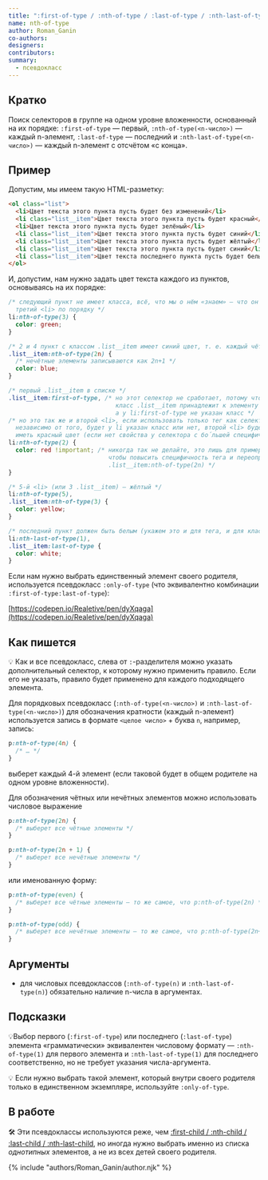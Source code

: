 ```yaml
---
title: ":first-of-type / :nth-of-type / :last-of-type / :nth-last-of-type / :only-of-type"
name: nth-of-type
author: Roman_Ganin
co-authors:
designers:
contributors:
summary:
  - псевдокласс
---
```


## Кратко

Поиск селекторов в группе на одном уровне вложенности, основанный на их порядке: `:first-of-type` — первый, `:nth-of-type(<n-число>)` — каждый n-элемент, `:last-of-type` — последний и `:nth-last-of-type(<n-число>)` — каждый n-элемент с отсчётом «с конца».

## Пример

Допустим, мы имеем такую HTML-разметку:

```html
<ol class="list">
  <li>Цвет текста этого пункта пусть будет без изменений</li>
  <li class="list__item">Цвет текста этого пункта пусть будет красный</li>
  <li>Цвет текста этого пункта пусть будет зелёный</li>
  <li class="list__item">Цвет текста этого пункта пусть будет синий</li>
  <li class="list__item">Цвет текста этого пункта пусть будет жёлтый</li>
  <li class="list__item">Цвет текста этого пункта пусть будет синий</li>
  <li class="list__item">Цвет текста последнего пункта пусть будет белый</li>
</ol>
```

И, допустим, нам нужно задать цвет текста каждого из пунктов, основываясь на их порядке:

```css
/* следующий пункт не имеет класса, всё, что мы о нём «знаем» — что он
  третий <li> по порядку */
li:nth-of-type(3) {
  color: green;
}

/* 2 и 4 пункт с классом .list__item имеет синий цвет, т. е. каждый чётный */
.list__item:nth-of-type(2n) {
  /* нечётные элементы записываются как 2n+1 */
  color: blue;
}

/* первый .list__item в списке */
.list__item:first-of-type, /* но этот селектор не сработает, потому что
                              класс .list__item принадлежит к элементу <li>,
                              а у li:first-of-type не указан класс */
/* но это так же и второй <li>, если использовать только тег как селектор
  независимо от того, будет у li указан класс или нет, второй <li> будет
  иметь красный цвет (если нет свойства у селектора с бо́льшей специфичностью */
li:nth-of-type(2) {
  color: red !important; /* никогда так не делайте, это лишь для примера,
                            чтобы повысить специфичность тега и переопределить
                            .list__item:nth-of-type(2n) */
}

/* 5-й <li> (или 3 .list__item) — жёлтый */
li:nth-of-type(5),
.list__item:nth-of-type(3) {
  color: yellow;
}

/* последний пункт должен быть белым (укажем это и для тега, и для класса) */
li:nth-last-of-type(1),
.list__item:last-of-type {
  color: white;
}
```

Если нам нужно выбрать единственный элемент своего родителя, используется псевдокласс `:only-of-type` (что эквивалентно комбинации `:first-of-type:last-of-type`):

[https://codepen.io/Realetive/pen/dyXqaga](https://codepen.io/Realetive/pen/dyXqaga)

## Как пишется

💡 Как и все псевдокласс, слева от `:`-разделителя можно указать дополнительный селектор, к которому нужно применить правило. Если его не указать, правило будет применено для каждого подходящего элемента.

Для порядковых псевдокласс (`:nth-of-type(<n-число>)` и `:nth-last-of-type(<n-число>)`) для обозначения кратности (каждый n-элемент) используется запись в формате `<целое число>` + буква `n`, например, запись:

```css
p:nth-of-type(4n) {
  /* … */
}
```

выберет каждый 4-й элемент (если таковой будет в общем родителе на одном уровне вложенности).

Для обозначения чётных или нечётных элементов можно использовать числовое выражение

```css
p:nth-of-type(2n) {
  /* выберет все чётные элементы */
}

p:nth-of-type(2n + 1) {
  /* выберет все нечётные элементы */
}
```

или именованную форму:

```css
p:nth-of-type(even) {
  /* выберет все чётные элементы — то же самое, что p:nth-of-type(2n) */
}

p:nth-of-type(odd) {
  /* выберет все нечётные элементы — то же самое, что p:nth-of-type(2n+1) */
}
```

## Аргументы

- для числовых псевдоклассов (`:nth-of-type(n)` и `:nth-last-of-type(n)`) обязательно наличие n-числа в аргументах.

## Подсказки

💡Выбор первого (`:first-of-type`) или последнего (`:last-of-type`) элемента «грамматически» эквивалентен числовому формату — `:nth-of-type(1)` для первого элемента и `:nth-last-of-type(1)` для последнего соответственно, но не требует указания числа-аргумента.

💡 Если нужно выбрать такой элемент, который внутри своего родителя только в единственном экземпляре, используйте `:only-of-type`.

## В работе

🛠 Эти псевдоклассы используются реже, чем [:first-child / :nth-child / :last-child / :nth-last-child](/css/doka/child), но иногда нужно выбрать именно из списка _однотипных_ элементов, а не из всех детей своего родителя.

{% include "authors/Roman_Ganin/author.njk" %}

